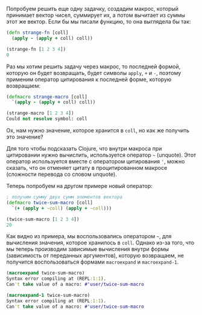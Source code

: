 Попробуем решить еще одну задачку, создадим макрос, который принимает вектор чисел, суммирует их, а потом вычитает из суммы этот же вектор. Если бы мы писали функцию, то она выглядела бы так:

```clojure
(defn strange-fn [coll]
  (apply - (apply + coll) coll))

(strange-fn [1 2 3 4])
0
```

Раз мы хотим решить задачу через макрос, то последней формой, которую он будет возвращать, будет символы `apply`, `+` и `-`, поэтому применим оператор цитирования к последней форме, которую возвращаем:

```clojure
(defmacro strange-macro [coll]
  `(apply - (apply + coll) coll))

(strange-macro [1 2 3 4])
Could not resolve symbol: coll
```

Ох, нам нужно значение, которое хранится в `coll`, но как же получить это значение?

Для того чтобы подсказать Clojure, что внутри макроса при цитировании нужно вычислить, используется оператор `~` (unquote). Этот оператор используется вместе с оператором цитирования `'`, можно сказать, что он отменяет цитату в процитированном макросе (сложности перевода со словом unquote).

Теперь попробуем на другом примере новый оператор:

```clojure
; получим сумму двух сумм элементов вектора
(defmacro twice-sum-macro [coll]
  `(+ (apply + ~coll) (apply + ~coll)))

(twice-sum-macro [1 2 3 4])
20
```

Как видно из примера, мы воспользовались оператором `~`, для вычисления значения, которое хранилось в `coll`. Однако из-за того, что мы теперь производим зависимые вычисления внутри формы (зависимость от переданных аргументов), которую возвращаем, не получится воспользоваться формами `macroexpand` и `macroexpand-1`.

```clojure
(macroexpand twice-sum-macro)
Syntax error compiling at (REPL:1:1).
Can't take value of a macro: #'user/twice-sum-macro

(macroexpand-1 twice-sum-macro)
Syntax error compiling at (REPL:1:1).
Can't take value of a macro: #'user/twice-sum-macro
```
